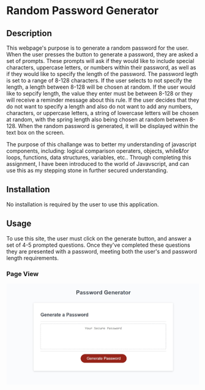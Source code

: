 # Random Password Generator

## Description

This webpage's purpose is to generate a random password for the user. When the user presses the button to generate a password, they are asked a set of prompts. These prompts will ask if they would like to include special characters, uppercase letters, or numbers within their password, as well as if they would like to specify the length of the password. The password legth is set to a range of 8-128 characters. If the user selects to not specify the length, a length between 8-128 will be chosen at random. If the user would like to sepcify length, the value they enter must be between 8-128 or they will receive a reminder message about this rule. If the user decides that they do not want to specify a length and also do not want to add any numbers, characters, or uppercase letters, a string of lowercase letters will be chosen at random, with the spring length also being chosen at random between 8-128. When the random password is generated, it will be displayed within the text box on the screen. 

The purpose of this challange was to better my understanding of javascript components, including: logical comparison operaters, objects, while&for loops, functions, data structures, variables, etc.. Through completing this assignment, I have been introduced to the world of Javavscript, and can use this as my stepping stone in further secured understanding.

## Installation

No installation is required by the user to use this application. 

## Usage

To use this site, the user must click on the generate button, and answer a set of 4-5 prompted questions. Once they've completed these questions they are presented with a password, meeting both the user's and password length requirements. 


### Page View

![webpage view](./Develop/images/page.jpg)



